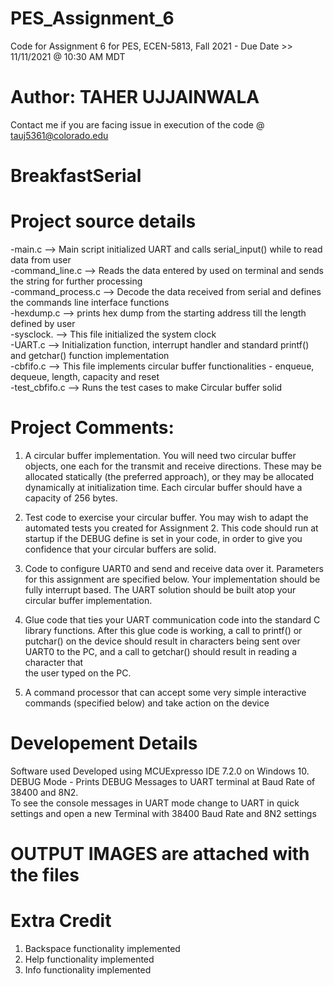 # PES_Assignment_6

Code for Assignment 6 for PES, ECEN-5813, Fall 2021 - Due Date >> 11/11/2021 @ 10:30 AM MDT

# Author: TAHER UJJAINWALA </br>

Contact me if you are facing issue in execution of the code @ tauj5361@colorado.edu

# BreakfastSerial </br>

# Project source details </br>
-main.c --> Main script initialized UART and calls serial_input() while to read data from user </br>
-command_line.c --> Reads the data entered by used on terminal and sends the string for further processing </br>
-command_process.c --> Decode the data received from serial and defines the commands line interface functions </br>
-hexdump.c --> prints hex dump from the starting address till the length defined by user </br>
-sysclock. --> This file initialized the system clock </br>
-UART.c --> Initialization function, interrupt handler and standard printf() and getchar() function implementation </br>
-cbfifo.c --> This file implements circular buffer functionalities - enqueue, dequeue, length, capacity and reset </br>
-test_cbfifo.c --> Runs the test cases to make Circular buffer solid </br>

# Project Comments: </br>

1) A circular buffer implementation. You will need two circular buffer objects, one each for the transmit and receive directions. These may be </br>
allocated statically (the preferred approach), or they may be allocated dynamically at initialization time. Each circular buffer should have a  </br>
capacity of 256 bytes. </br>

2) Test code to exercise your circular buffer. You may wish to adapt the automated tests you created for Assignment 2. This code should run at </br>
startup if the DEBUG define is set in your code, in order to give you confidence that your circular buffers are solid. </br>

3) Code to configure UART0 and send and receive data over it. Parameters for this assignment are specified below. Your implementation should be </br>
fully interrupt based. The UART solution should be built atop your circular buffer implementation. </br>

4) Glue code that ties your UART communication code into the standard C library functions. After this glue code is working, a call to printf() or </br>
putchar() on the device should result in characters being sent over UART0 to the PC, and a call to getchar() should result in reading a character that </br>
the user typed on the PC. </br>

5) A command processor that can accept some very simple interactive commands (specified below) and take action on the device </br>


# Developement Details </br>
Software used Developed using MCUExpresso IDE 7.2.0 on Windows 10. </br>
DEBUG Mode - Prints DEBUG Messages to UART terminal at Baud Rate of 38400 and 8N2. </br>
To see the console messages in UART mode change to UART in quick settings and open a new Terminal with 38400 Baud Rate and 8N2 settings </br>

# OUTPUT IMAGES are attached with the files

# Extra Credit
1) Backspace functionality implemented
2) Help functionality implemented
3) Info functionality implemented





 


